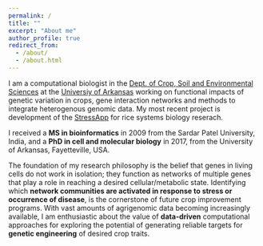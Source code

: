```yaml
---
permalink: /
title: ""
excerpt: "About me"
author_profile: true
redirect_from: 
  - /about/
  - /about.html
---
```


I am a computational biologist in the [Dept. of Crop, Soil and Environmental Sciences](https://crop-soil-environmental-sciences.uark.edu/) at the [Universiy of Arkansas](https://www.uark.edu/) working on functional impacts of genetic variation in crops, gene interaction networks and methods to integrate heterogenous genomic data. My most recent project is development of the [StressApp](http://rrn.uark.edu/shiny/apps/rrn/) for rice systems biology reserach.

I received a **MS in bioinformatics** in 2009 from the Sardar Patel University, India, and a **PhD in cell and molecular biology** in 2017, from the University of Arkansas, Fayetteville, USA.

The foundation of my research philosophy is the belief that genes in living cells do not work in isolation; they function as networks of multiple genes that play a role in reaching a desired cellular/metabolic state. Identifying which **network communities are activated in response to stress or occurrence of disease**, is the cornerstone of future crop improvement programs. With vast amounts of agrigenomic data becoming increasingly available, I am enthusiastic about the value of **data-driven** computational approaches for exploring the potential of generating reliable targets for **genetic engineering** of desired crop traits.


